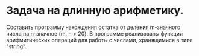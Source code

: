 # Задача на длинную арифметику.
Составить программу нахождения остатка от деления m-значного числа на n–значное (m, n > 20).
В программе реализованы функции арифмитических операций для работы с числами, хранящимися в типе "string".
